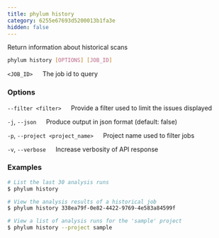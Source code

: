 ```yaml
---
title: phylum history
category: 6255e67693d5200013b1fa3e
hidden: false
---
```


Return information about historical scans
```sh
phylum history [OPTIONS] [JOB_ID]
```
`<JOB_ID>`
&emsp; The job id to query

### Options
`--filter <filter>`
&emsp; Provide a filter used to limit the issues displayed

`-j`, `--json`
&emsp; Produce output in json format (default: false)

`-p`, `--project <project_name>`
&emsp; Project name used to filter jobs

`-v`, `--verbose`
&emsp; Increase verbosity of API response

### Examples
```sh
# List the last 30 analysis runs
$ phylum history

# View the analysis results of a historical job
$ phylum history 338ea79f-0e82-4422-9769-4e583a84599f

# View a list of analysis runs for the 'sample' project
$ phylum history --project sample
```
